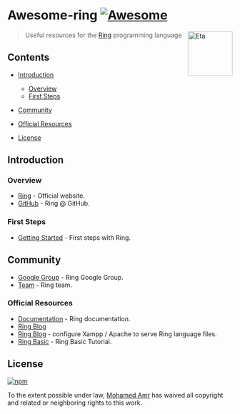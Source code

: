# Awesome-ring [![Awesome](https://cdn.rawgit.com/sindresorhus/awesome/d7305f38d29fed78fa85652e3a63e154dd8e8829/media/badge.svg)](https://github.com/sindresorhus/awesome)

[<img src="http://ring-lang.sourceforge.net/thering.jpg" align="right" width="100" alt="Eta">](https://github.com/ring-lang/ring)



> Useful resources for the [Ring](http://ring-lang.net/) programming language



## Contents

<!-- START doctoc generated TOC please keep comment here to allow auto update -->
<!-- DON'T EDIT THIS SECTION, INSTEAD RE-RUN doctoc TO UPDATE -->


- [Introduction](#introduction)
  - [Overview](#overview)
  - [First Steps](#first-steps)
- [Community](#community)
- [Official Resources](#official-resources)

- [License](#license)

<!-- END doctoc generated TOC please keep comment here to allow auto update -->

## Introduction

### Overview

- [Ring](http://ring-lang.net/) - Official website.
- [GitHub](https://github.com/ring-lang/ring) - Ring @ GitHub.
 
### First Steps

- [Getting Started](http://ring-lang.sourceforge.net/doc1.6/index.html) - First steps with Ring.

## Community

- [Google Group](https://groups.google.com/forum/#!forum/ring-lang) - Ring Google Group.
- [Team](http://ring-lang.sourceforge.net/team.html) - Ring team.

### Official Resources

- [Documentation](http://ring-lang.sourceforge.net/doc1.6/index.html) - Ring documentation.
- [Ring Blog](https://ringprogramming4arab.wordpress.com/) 
- [Ring Blog](https://watanydev.blogspot.com.eg/2016/02/tutorial-how-to-configure-xampp-to.html) - configure  Xampp / Apache to serve Ring language files.
- [Ring Basic](https://www.youtube.com/watch?v=uSv5rJp6snw&list=PLgc0fyJgivssosIJu4kJGk5avIjaMzYHK) - Ring Basic Tutorial.

## License

[![npm](https://img.shields.io/npm/l/express.svg)](https://github.com/devmohamedamr/awesome-ring)

To the extent possible under law, [Mohamed Amr](https://github.com/devmohamedamr) has waived all copyright and related or neighboring rights to this work.
